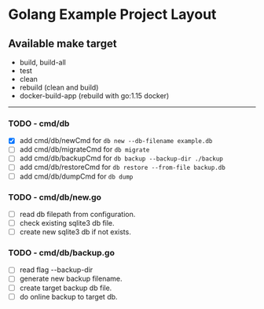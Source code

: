 # Golang Example Project Layout

## Available make target

- build, build-all
- test
- clean
- rebuild (clean and build)
- docker-build-app (rebuild with go:1.15 docker)

---

### TODO - cmd/db

- [x] add cmd/db/newCmd for `db new --db-filename example.db`
- [ ] add cmd/db/migrateCmd for `db migrate`
- [ ] add cmd/db/backupCmd for `db backup --backup-dir ./backup`
- [ ] add cmd/db/restoreCmd for `db restore --from-file backup.db`
- [ ] add cmd/db/dumpCmd for `db dump`

### TODO - cmd/db/new.go

- [ ] read db filepath from configuration.
- [ ] check existing sqlite3 db file.
- [ ] create new sqlite3 db if not exists.

### TODO - cmd/db/backup.go

- [ ] read flag --backup-dir
- [ ] generate new backup filename.
- [ ] create target backup db file.
- [ ] do online backup to target db.
